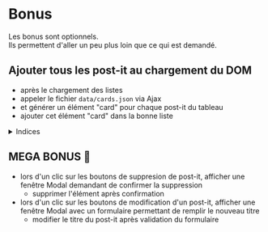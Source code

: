 # Bonus

Les bonus sont optionnels.  
Ils permettent d'aller un peu plus loin que ce qui est demandé.  

## Ajouter tous les post-it au chargement du DOM

- après le chargement des listes
- appeler le fichier `data/cards.json` via Ajax
- et générer un élément "card" pour chaque post-it du tableau
- ajouter cet élément "card" dans la bonne liste

<details><summary>Indices</summary>

- :boom: pas d'indice
- c'est un BONUS !
- si tu en es là, c'est que tu t'es bien débrouillé et que tu peux le faire sans aide supplémentaire :wink: :muscle:

</details>

## MEGA BONUS :rainbow:

- lors d'un clic sur les boutons de suppresion de post-it, afficher une fenêtre Modal demandant de confirmer la suppression
    - supprimer l'élément après confirmation
- lors d'un clic sur les boutons de modification d'un post-it, afficher une fenêtre Modal avec un formulaire permettant de remplir le nouveau titre
    - modifier le titre du post-it après validation du formulaire
